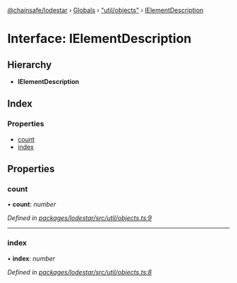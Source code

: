 [@chainsafe/lodestar](../README.md) › [Globals](../globals.md) › ["util/objects"](../modules/_util_objects_.md) › [IElementDescription](_util_objects_.ielementdescription.md)

# Interface: IElementDescription

## Hierarchy

* **IElementDescription**

## Index

### Properties

* [count](_util_objects_.ielementdescription.md#count)
* [index](_util_objects_.ielementdescription.md#index)

## Properties

###  count

• **count**: *number*

*Defined in [packages/lodestar/src/util/objects.ts:9](https://github.com/ChainSafe/lodestar/blob/2bf6badbe/packages/lodestar/src/util/objects.ts#L9)*

___

###  index

• **index**: *number*

*Defined in [packages/lodestar/src/util/objects.ts:8](https://github.com/ChainSafe/lodestar/blob/2bf6badbe/packages/lodestar/src/util/objects.ts#L8)*
